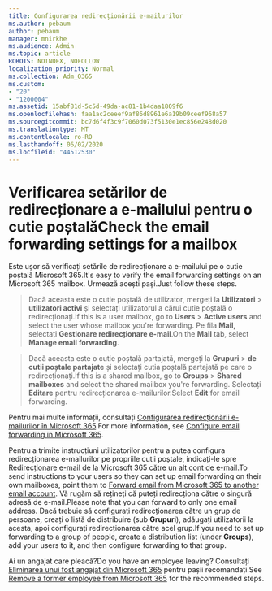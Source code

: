 ```yaml
---
title: Configurarea redirecționării e-mailurilor
ms.author: pebaum
author: pebaum
manager: mnirkhe
ms.audience: Admin
ms.topic: article
ROBOTS: NOINDEX, NOFOLLOW
localization_priority: Normal
ms.collection: Adm_O365
ms.custom:
- "20"
- "1200004"
ms.assetid: 15abf81d-5c5d-49da-ac81-1b4daa1809f6
ms.openlocfilehash: faa1ac2ceeef9af86d8961e6a19b09ceef968a57
ms.sourcegitcommit: bc7d6f4f3c9f7060d073f5130e1ec856e248d020
ms.translationtype: MT
ms.contentlocale: ro-RO
ms.lasthandoff: 06/02/2020
ms.locfileid: "44512530"
---
```

# <a name="check-the-email-forwarding-settings-for-a-mailbox"></a><span data-ttu-id="1aa16-102">Verificarea setărilor de redirecționare a e-mailului pentru o cutie poștală</span><span class="sxs-lookup"><span data-stu-id="1aa16-102">Check the email forwarding settings for a mailbox</span></span>

<span data-ttu-id="1aa16-103">Este ușor să verificați setările de redirecționare a e-mailului pe o cutie poștală Microsoft 365.</span><span class="sxs-lookup"><span data-stu-id="1aa16-103">It's easy to verify the email forwarding settings on an Microsoft 365 mailbox.</span></span> <span data-ttu-id="1aa16-104">Urmează acești pași.</span><span class="sxs-lookup"><span data-stu-id="1aa16-104">Just follow these steps.</span></span>
  
> <span data-ttu-id="1aa16-105">Dacă aceasta este o cutie poștală de utilizator, mergeți la **Utilizatori** \> **utilizatori activi** și selectați utilizatorul a cărui cutie poștală o redirecționați.</span><span class="sxs-lookup"><span data-stu-id="1aa16-105">If this is a user mailbox, go to **Users** \> **Active users** and select the user whose mailbox you're forwarding.</span></span> <span data-ttu-id="1aa16-106">Pe fila **Mail,** selectați **Gestionare redirecționare e-mail**.</span><span class="sxs-lookup"><span data-stu-id="1aa16-106">On the **Mail** tab, select **Manage email forwarding**.</span></span>

> <span data-ttu-id="1aa16-107">Dacă aceasta este o cutie poștală partajată, mergeți la **Grupuri** \> **de cutii poștale partajate** și selectați cutia poștală partajată pe care o redirecționați.</span><span class="sxs-lookup"><span data-stu-id="1aa16-107">If this is a shared mailbox, go to **Groups** \> **Shared mailboxes** and select the shared mailbox you're forwarding.</span></span> <span data-ttu-id="1aa16-108">Selectați **Editare** pentru redirecționarea e-mailurilor.</span><span class="sxs-lookup"><span data-stu-id="1aa16-108">Select **Edit** for email forwarding.</span></span>

<span data-ttu-id="1aa16-109">Pentru mai multe informații, consultați [Configurarea redirecționării e-mailurilor în Microsoft 365](https://docs.microsoft.com/microsoft-365/admin/email/configure-email-forwarding).</span><span class="sxs-lookup"><span data-stu-id="1aa16-109">For more information, see [Configure email forwarding in Microsoft 365](https://docs.microsoft.com/microsoft-365/admin/email/configure-email-forwarding).</span></span>
  
<span data-ttu-id="1aa16-110">Pentru a trimite instrucțiuni utilizatorilor pentru a putea configura redirecționarea e-mailurilor pe propriile cutii poștale, indicați-le spre [Redirecționare e-mail de la Microsoft 365 către un alt cont de e-mail](https://support.office.com/article/Forward-email-from-Office-365-to-another-email-account-1ed4ee1e-74f8-4f53-a174-86b748ff6a0e).</span><span class="sxs-lookup"><span data-stu-id="1aa16-110">To send instructions to your users so they can set up email forwarding on their own mailboxes, point them to [Forward email from Microsoft 365 to another email account](https://support.office.com/article/Forward-email-from-Office-365-to-another-email-account-1ed4ee1e-74f8-4f53-a174-86b748ff6a0e).</span></span> <span data-ttu-id="1aa16-111">Vă rugăm să rețineți că puteți redirecționa către o singură adresă de e-mail.</span><span class="sxs-lookup"><span data-stu-id="1aa16-111">Please note that you can forward to only one email address.</span></span> <span data-ttu-id="1aa16-112">Dacă trebuie să configurați redirecționarea către un grup de persoane, creați o listă de distribuire (sub **Grupuri**), adăugați utilizatorii la acesta, apoi configurați redirecționarea către acel grup.</span><span class="sxs-lookup"><span data-stu-id="1aa16-112">If you need to set up forwarding to a group of people, create a distribution list (under **Groups**), add your users to it, and then configure forwarding to that group.</span></span>
  
<span data-ttu-id="1aa16-113">Ai un angajat care pleacă?</span><span class="sxs-lookup"><span data-stu-id="1aa16-113">Do you have an employee leaving?</span></span> <span data-ttu-id="1aa16-114">Consultați [Eliminarea unui fost angajat din Microsoft 365](https://docs.microsoft.com/microsoft-365/admin/add-users/remove-former-employee) pentru pașii recomandați.</span><span class="sxs-lookup"><span data-stu-id="1aa16-114">See [Remove a former employee from Microsoft 365](https://docs.microsoft.com/microsoft-365/admin/add-users/remove-former-employee) for the recommended steps.</span></span>